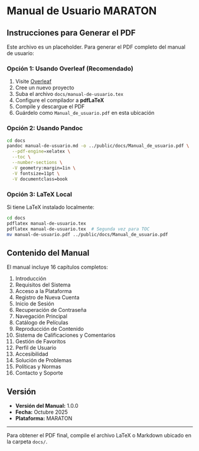 # Manual de Usuario MARATON

## Instrucciones para Generar el PDF

Este archivo es un placeholder. Para generar el PDF completo del manual de usuario:

### Opción 1: Usando Overleaf (Recomendado)

1. Visite [Overleaf](https://www.overleaf.com)
2. Cree un nuevo proyecto
3. Suba el archivo `docs/manual-de-usuario.tex`
4. Configure el compilador a **pdfLaTeX**
5. Compile y descargue el PDF
6. Guárdelo como `Manual_de_usuario.pdf` en esta ubicación

### Opción 2: Usando Pandoc

```bash
cd docs
pandoc manual-de-usuario.md -o ../public/docs/Manual_de_usuario.pdf \
  --pdf-engine=xelatex \
  --toc \
  --number-sections \
  -V geometry:margin=1in \
  -V fontsize=11pt \
  -V documentclass=book
```

### Opción 3: LaTeX Local

Si tiene LaTeX instalado localmente:

```bash
cd docs
pdflatex manual-de-usuario.tex
pdflatex manual-de-usuario.tex  # Segunda vez para TOC
mv manual-de-usuario.pdf ../public/docs/Manual_de_usuario.pdf
```

## Contenido del Manual

El manual incluye 16 capítulos completos:

1. Introducción
2. Requisitos del Sistema
3. Acceso a la Plataforma
4. Registro de Nueva Cuenta
5. Inicio de Sesión
6. Recuperación de Contraseña
7. Navegación Principal
8. Catálogo de Películas
9. Reproducción de Contenido
10. Sistema de Calificaciones y Comentarios
11. Gestión de Favoritos
12. Perfil de Usuario
13. Accesibilidad
14. Solución de Problemas
15. Políticas y Normas
16. Contacto y Soporte

## Versión

- **Versión del Manual:** 1.0.0
- **Fecha:** Octubre 2025
- **Plataforma:** MARATON

---

Para obtener el PDF final, compile el archivo LaTeX o Markdown ubicado en la carpeta `docs/`.
